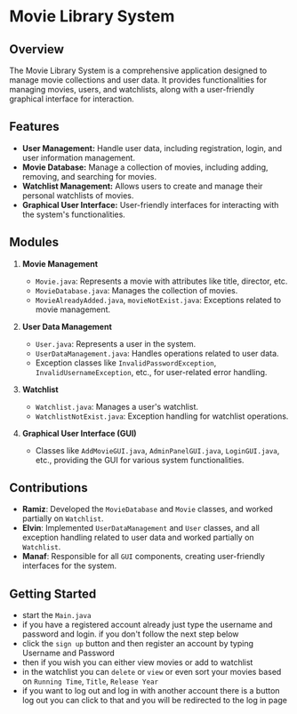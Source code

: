 # Movie Library System

## Overview
The Movie Library System is a comprehensive application designed to manage movie collections and user data. It provides functionalities for managing movies, users, and watchlists, along with a user-friendly graphical interface for interaction.

## Features
- **User Management:** Handle user data, including registration, login, and user information management.
- **Movie Database:** Manage a collection of movies, including adding, removing, and searching for movies.
- **Watchlist Management:** Allows users to create and manage their personal watchlists of movies.
- **Graphical User Interface:** User-friendly interfaces for interacting with the system's functionalities.

## Modules
1. **Movie Management**
   - `Movie.java`: Represents a movie with attributes like title, director, etc.
   - `MovieDatabase.java`: Manages the collection of movies.
   - `MovieAlreadyAdded.java`, `movieNotExist.java`: Exceptions related to movie management.

2. **User Data Management**
   - `User.java`: Represents a user in the system.
   - `UserDataManagement.java`: Handles operations related to user data.
   - Exception classes like `InvalidPasswordException`, `InvalidUsernameException`, etc., for user-related error handling.

3. **Watchlist**
   - `Watchlist.java`: Manages a user's watchlist.
   - `WatchlistNotExist.java`: Exception handling for watchlist operations.

4. **Graphical User Interface (GUI)**
   - Classes like `AddMovieGUI.java`, `AdminPanelGUI.java`, `LoginGUI.java`, etc., providing the GUI for various system functionalities.

## Contributions
- **Ramiz**: Developed the `MovieDatabase` and `Movie` classes, and worked partially on `Watchlist`.
- **Elvin**: Implemented `UserDataManagement` and `User` classes, and all exception handling related to user data and worked partially on `Watchlist`.
- **Manaf**: Responsible for all `GUI` components, creating user-friendly interfaces for the system.

## Getting Started
- start the `Main.java`
- if you have a registered account already just type the username and password and login. if you don't follow the next step below
- click the `sign up` button and then register an account by typing Username and Password
- then if you wish you can either view movies or add to watchlist
- in the watchlist you can `delete` or `view` or even sort your movies based on `Running Time`, `Title`, `Release Year`
- if you want to log out and log in with another account there is a button log out you can click to that and you will be redirected to the log in page
